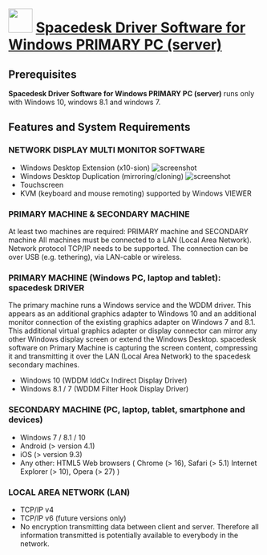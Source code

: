 ﻿# <img src="https://cdn.jsdelivr.net/gh/chtof/chocolatey-packages/automatic/spacedesk-server/spacedesk-server.png" width="48" height="48"/> [Spacedesk Driver Software for Windows PRIMARY PC (server)](https://chocolatey.org/packages/spacedesk-server)

## Prerequisites
**Spacedesk Driver Software for Windows PRIMARY PC (server)** runs only with Windows 10, windows 8.1 and windows 7.

## Features and System Requirements
### NETWORK DISPLAY MULTI MONITOR SOFTWARE
- Windows Desktop Extension (x10-sion)
![screenshot](https://cdn.jsdelivr.net/gh/chtof/chocolatey-packages/automatic/spacedesk-server/screenshot1.png)
- Windows Desktop Duplication (mirroring/cloning)
![screenshot](https://cdn.jsdelivr.net/gh/chtof/chocolatey-packages/automatic/spacedesk-server/screenshot2.png)
- Touchscreen
- KVM (keyboard and mouse remoting) supported by Windows VIEWER

### PRIMARY MACHINE & SECONDARY MACHINE
At least two machines are required: PRIMARY machine and SECONDARY machine
All machines must be connected to a LAN (Local Area Network).
Network protocol TCP/IP needs to be supported. The connection can be over USB (e.g. tethering), via LAN-cable or wireless.

### PRIMARY MACHINE (Windows PC, laptop and tablet): spacedesk DRIVER
The primary machine runs a Windows service and the WDDM driver. This appears as an additional graphics adapter to Windows 10 and an additional monitor connection of the existing graphics adapter on Windows 7 and 8.1. This additional virtual graphics adapter or display connector can mirror any other Windows display screen or extend the Windows Desktop. spacedesk software on Primary Machine is capturing the screen content, compressing it and transmitting it over the LAN (Local Area Network) to the spacedesk secondary machines.

- Windows 10 (WDDM IddCx Indirect Display Driver)
- Windows 8.1 /  7 (WDDM Filter Hook Display Driver)

### SECONDARY MACHINE (PC, laptop, tablet, smartphone and devices)
- Windows 7 / 8.1 / 10
- Android (> version 4.1)
- iOS (> version 9.3)
- Any other: HTML5 Web browsers ( Chrome (> 16), Safari (> 5.1) Internet Explorer (> 10), Opera (> 27) )

### LOCAL AREA NETWORK (LAN)
- TCP/IP v4
- TCP/IP v6 (future versions only)
- No encryption transmitting data between client and server. Therefore all information transmitted is potentially available to everybody in the network.